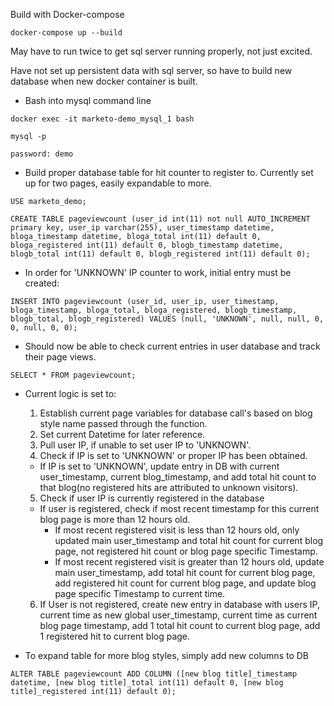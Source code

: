 Build with Docker-compose

`docker-compose up --build`

May have to run twice to get sql server running properly, not just excited.

Have not set up persistent data with sql server, so have to build new database when new docker container is built.

- Bash into mysql command line

`docker exec -it marketo-demo_mysql_1 bash`

`mysql -p`

`password: demo`

- Build proper database table for hit counter to register to. Currently set up for two pages, easily expandable to more.

`USE marketo_demo;`

`CREATE TABLE pageviewcount (user_id int(11) not null AUTO_INCREMENT primary key, user_ip varchar(255), user_timestamp datetime, bloga_timestamp datetime, bloga_total int(11) default 0, bloga_registered int(11) default 0, blogb_timestamp datetime, blogb_total int(11) default 0, blogb_registered int(11) default 0);`

- In order for 'UNKNOWN' IP counter to work, initial entry must be created:

`INSERT INTO pageviewcount (user_id, user_ip, user_timestamp, bloga_timestamp, bloga_total, bloga_registered, blogb_timestamp, blogb_total, blogb_registered) VALUES (null, 'UNKNOWN', null, null, 0, 0, null, 0, 0);`

- Should now be able to check current entries in user database and track their page views.

`SELECT * FROM pageviewcount;`

- Current logic is set to:
  1. Establish current page variables for database call's based on blog style name passed through the function.
  2. Set current Datetime for later reference.
  3. Pull user IP, if unable to set user IP to 'UNKNOWN'.
  4. Check if IP is set to 'UNKNOWN' or proper IP has been obtained.
    - If IP is set to 'UNKNOWN', update entry in DB with current user_timestamp, current blog_timestamp, and add total hit count to that blog(no registered hits are attributed to unknown visitors).
  5. Check if user IP is currently registered in the database
    - If user is registered, check if most recent timestamp for this current blog page is more than 12 hours old.
      - If most recent registered visit is less than 12 hours old, only updated main user_timestamp and total hit count for current blog page, not registered hit count or blog page specific Timestamp.
      - If most recent registered visit is greater than 12 hours old, update main user_timestamp, add total hit count for current blog page, add registered hit count for current blog page, and update blog page specific Timestamp to current time.
  6. If User is not registered, create new entry in database with users IP, current time as new global user_timestamp, current time as current blog page timestamp, add 1 total hit count to current blog page, add 1 registered hit to current blog page.

- To expand table for more blog styles, simply add new columns to DB

`ALTER TABLE pageviewcount ADD COLUMN ([new blog title]_timestamp datetime, [new blog title]_total int(11) default 0, [new blog title]_registered int(11) default 0);`

